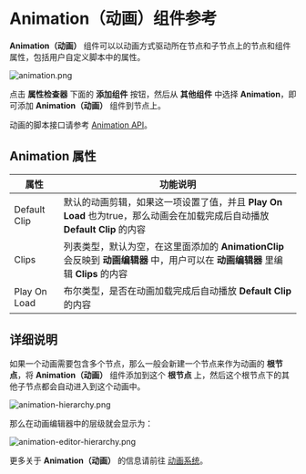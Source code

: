 # Animation（动画）组件参考

**Animation（动画）** 组件可以以动画方式驱动所在节点和子节点上的节点和组件属性，包括用户自定义脚本中的属性。

![animation.png](./animation/animation.png)

点击 **属性检查器** 下面的 **添加组件** 按钮，然后从 **其他组件** 中选择 **Animation**，即可添加 **Animation（动画）** 组件到节点上。

动画的脚本接口请参考 [Animation API](../../../api/zh/classes/Animation.html)。

## Animation 属性

| 属性 |   功能说明
| -------------- | ----------- |
| Default Clip | 默认的动画剪辑，如果这一项设置了值，并且 **Play On Load** 也为true，那么动画会在加载完成后自动播放 **Default Clip** 的内容
| Clips | 列表类型，默认为空，在这里面添加的 **AnimationClip** 会反映到 **动画编辑器** 中，用户可以在 **动画编辑器** 里编辑 **Clips** 的内容
| Play On Load | 布尔类型，是否在动画加载完成后自动播放 **Default Clip** 的内容

## 详细说明

如果一个动画需要包含多个节点，那么一般会新建一个节点来作为动画的 **根节点**，将 **Animation（动画）** 组件添加到这个 **根节点** 上，然后这个根节点下的其他子节点都会自动进入到这个动画中。

![animation-hierarchy.png](./animation/animation-hierarchy.png)

那么在动画编辑器中的层级就会显示为：

![animation-editor-hierarchy.png](./animation/animation-editor-hierarchy.png)

更多关于 **Animation（动画）** 的信息请前往 [动画系统](../animation/index.md)。
